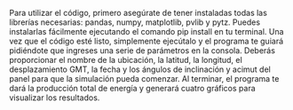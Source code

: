 Para utilizar el código, primero asegúrate de tener instaladas todas las librerías necesarias: pandas, numpy, matplotlib, pvlib y pytz. Puedes instalarlas fácilmente ejecutando el comando pip install en tu terminal. Una vez que el código esté listo, simplemente ejecútalo y el programa te guiará pidiéndote que ingreses una serie de parámetros en la consola. Deberás proporcionar el nombre de la ubicación, la latitud, la longitud, el desplazamiento GMT, la fecha y los ángulos de inclinación y acimut del panel para que la simulación pueda comenzar. Al terminar, el programa te dará la producción total de energía y generará cuatro gráficos para visualizar los resultados.
